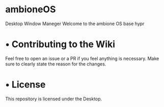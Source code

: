 # ambioneOS
Desktop Window Maneger
Welcome to the ambione OS base hypr

# • Contributing to the Wiki
Feel free to open an issue or a PR if you feel anything is necessary.
Make sure to clearly state the reason for the changes.

# • License
This repository is licensed under the Desktop.
